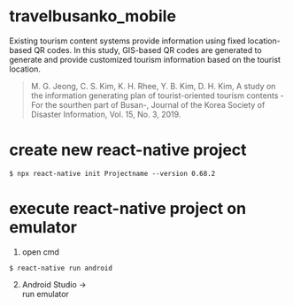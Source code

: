 # travelbusanko_mobile
Existing tourism content systems provide information using fixed location-based QR codes. In this study, GIS-based QR codes are generated to generate and provide customized tourism information based on the tourist location.
> M. G. Jeong, C. S. Kim, K. H. Rhee, Y. B. Kim, D. H. Kim, A study on the information generating plan of tourist-oriented tourism contents - For the sourthen part of Busan-, Journal of the Korea Society of Disaster Information, Vol. 15, No. 3, 2019.

# create new react-native project
<pre><code>$ npx react-native init Projectname --version 0.68.2</code></pre>

# execute react-native project on emulator
1. open cmd
<pre><code>$ react-native run android</code></pre>

2. Android Studio -> <br/>
run emulator

